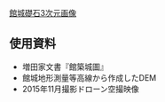 [館城礎石3次元画像]( https://ishiijunpei.github.io/3d_tatejo_soseki/)

## 使用資料

- 増田家文書『館築城圖』
- 館城地形測量等高線から作成したDEM
- 2015年11月撮影ドローン空撮映像
